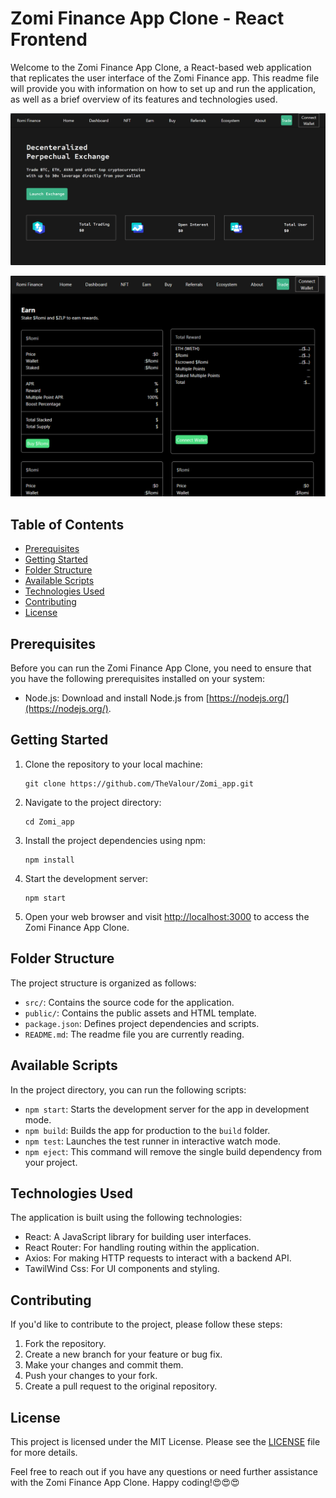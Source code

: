 # Zomi Finance App Clone - React Frontend

Welcome to the Zomi Finance App Clone, a React-based web application that replicates the user interface of the Zomi Finance app. This readme file will provide you with information on how to set up and run the application, as well as a brief overview of its features and technologies used.


![Alt text](image.png)

![Alt text](image-1.png)

## Table of Contents

- [Prerequisites](#prerequisites)
- [Getting Started](#getting-started)
- [Folder Structure](#folder-structure)
- [Available Scripts](#available-scripts)
- [Technologies Used](#technologies-used)
- [Contributing](#contributing)
- [License](#license)

## Prerequisites

Before you can run the Zomi Finance App Clone, you need to ensure that you have the following prerequisites installed on your system:

- Node.js: Download and install Node.js from [https://nodejs.org/](https://nodejs.org/).

## Getting Started

1. Clone the repository to your local machine:

   ```
   git clone https://github.com/TheValour/Zomi_app.git
   ```

2. Navigate to the project directory:

   ```
   cd Zomi_app
   ```

3. Install the project dependencies using npm:

   ```
   npm install
   ```

4. Start the development server:

   ```
   npm start
   ```

5. Open your web browser and visit [http://localhost:3000](http://localhost:3000) to access the Zomi Finance App Clone.

## Folder Structure

The project structure is organized as follows:

- `src/`: Contains the source code for the application.
- `public/`: Contains the public assets and HTML template.
- `package.json`: Defines project dependencies and scripts.
- `README.md`: The readme file you are currently reading.

## Available Scripts

In the project directory, you can run the following scripts:

- `npm start`: Starts the development server for the app in development mode.
- `npm build`: Builds the app for production to the `build` folder.
- `npm test`: Launches the test runner in interactive watch mode.
- `npm eject`: This command will remove the single build dependency from your project.

## Technologies Used

The application is built using the following technologies:

- React: A JavaScript library for building user interfaces.
- React Router: For handling routing within the application.
- Axios: For making HTTP requests to interact with a backend API.
- TawilWind Css: For UI components and styling.

## Contributing

If you'd like to contribute to the project, please follow these steps:

1. Fork the repository.
2. Create a new branch for your feature or bug fix.
3. Make your changes and commit them.
4. Push your changes to your fork.
5. Create a pull request to the original repository.

## License

This project is licensed under the MIT License. Please see the [LICENSE](LICENSE) file for more details.

Feel free to reach out if you have any questions or need further assistance with the Zomi Finance App Clone. Happy coding!😍😍😍